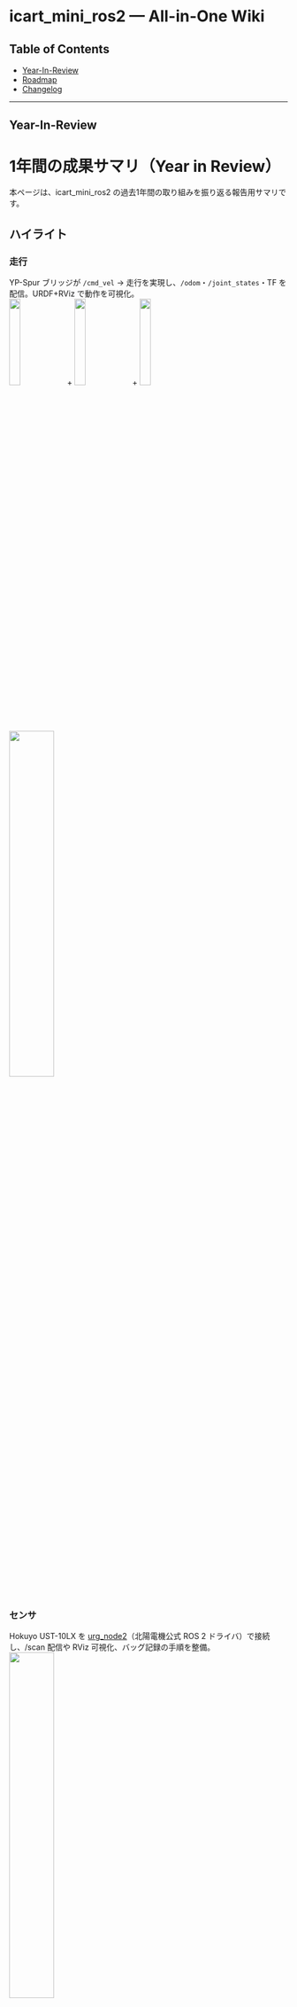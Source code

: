 # icart_mini_ros2 — All-in-One Wiki

## Table of Contents
- [Year-In-Review](#year-in-review)
- [Roadmap](#roadmap)
- [Changelog](#changelog)


---

## Year-In-Review

# 1年間の成果サマリ（Year in Review）

本ページは、icart_mini_ros2 の過去1年間の取り組みを振り返る報告用サマリです。

## ハイライト

### 走行
YP-Spur ブリッジが `/cmd_vel` → 走行を実現し、`/odom`・`/joint_states`・TF を配信。URDF+RViz で動作を可視化。  
<img src=../imgs/logi.png width=20%> + <img src=../imgs/icart_mini.png width=20%> + <img src=../imgs/icart_urdf.png width=20%>  
<img src="../videos/ypspur.gif" width="40%">

### センサ
Hokuyo UST-10LX を [urg_node2](https://github.com/Hokuyo-aut/urg_node2)（北陽電機公式 ROS 2 ドライバ）で接続し、/scan 配信や RViz 可視化、バッグ記録の手順を整備。   
<img src=../imgs/icart_rviz.png width=40%>

### 基板
24V→5V電源、インジケータ、電圧計測、ブザーを備えた Raspberry Pi 拡張ボードを活用。  
<img src=../imgs/kicad.png width=40%>

### 追従
LiDAR 脚クラスタ検出・ID追跡・Follow-me を実装。  
<img src="../videos/follow-me_sim.gif" width="50%">  
<img src="../videos/follow-me_real.gif" width="50%">  

### Docker / 開発環境
ロボット搭載 Raspberry Pi 上で Docker により環境を固定化し、別PCから同一設定で操作・可視化可能に整備。
![Docker Development Flow](../imgs/docker_overview.png)
1. **ロボット搭載の Raspberry Pi（ホスト）** が `docker run` を実行し、USBデバイス(`/dev/ttyACM0` 等)や X11/Wayland をコンテナへ共有。
2. **Docker Engine（Raspberry Pi 上）** が ROS 2 Humble コンテナを起動し、`icart_mini_ros2` と依存を固定。
3. **Dockerコンテナ内部** では `icart_mini_bringup` / `icart_mini_ypspur_bridge` / `icart_mini_leg_tracker` / `teleop_twist_joy` / `rviz` 等が動作。
4. **センサ・モータ系（LiDAR / YP-Spur / エンコーダ）** は USB パススルーで連携し、制御指令と計測データを ROS トピックに反映。
5. **別PCやタブレット** は WiFi 越しに `docker exec` / SSH / GUI 転送で接続し、rviz表示やデバッグ、ログ取得を同一環境で再現。


## 課題
- 障害物が多い環境下での追従性向上、主に乗り移り対策
- 充電回路、バッテリー電圧計測回路の修正

## 所感（開発メモ）
- 困ったことは特になし（安定して開発・運用）
- 初期に会社PCでYP-Spurを動かそうとした際に“煙くさい”事象があり要注意（以後は問題なし）
- 以降は安定して動作。急な暴走などはなし（感謝）
- 家の中で開発する分にはちょうどよい大きさで取り回しが良い
- 大学生のときに欲しかった、研究室ではKobukiというお掃除ロボットみたいなロボットを使用しており、使い勝手はいまいちだった。

## 1年のタイムライン

| 期間 | 四半期 | 主な取り組み |
|---|---|---|
| 2024-11-21 ~ 2025-02-18 | Q1 | 環境整備（Docker/依存パッケージ）、YP-Spur ブリッジ導入、Bringup/URDF/RViz の基盤整備 |
| 2025-02-20 ~ 2025-03-09 | Q2 | LiDARクラスタリング・トラッキング実装、Follow target/PID 制御の初期版 |
| 2025-03-10 ~ 2025-04-30 | Q3 | ログ/可視化/メッセージ拡充、ロスト復帰や選定ロジックの強化、安定化 |
| 2025-05-01 ~ 2025-09-23 | Q4 | パラメータチューニング（BLDC/DC切替含む）、追従性改善、各種バグ修正と最終調整 |


---

## Roadmap

# 今後の計画（Roadmap）

## 改善候補（短期）
- 追従の安定化：IDスワップ時の復帰判定強化（近傍履歴/相関）
- 追従選定ロジック：前回対象との整合性とロボット近傍の重み付け最適化
- パラメータ外だし：クラスタ/追従/速度制限を YAML 化
- ログ整備：計測スクリプトと可視化ノートブックの追加
- 充電回路の追加（安全機構・BMS連携・コネクタ設計）

## 改善候補（中期）
- マルチターゲット環境のロバスト化（交錯、遮蔽、同時移動）
- 物体学習ベースの脚候補識別（クラスタ特徴＋学習器）
- センサフュージョン（IMU/オドメ/カメラ）で追従の頑健性向上

## 追加機能の案
- フェイルセーフ：通信断・センサ断時の状態機械と動作安全制御
- 速度プロファイルの最適化（滑らかさ、消費電力、安全距離）
- 導線生成（中間目標）との併用での追従品質向上

## 既知の課題
- 近接・遮蔽時にクラスタ ID が入れ替わるケース
- LiDAR 反射によるノイズ（光沢床/ガラス）と閾値依存
- デバイスごとの差（LiDAR レイアウト、マウント）


---

## Changelog

# 更新履歴（過去1年の要約）

## v0.4（Q4）
- Follow-me PID チューニング、停止距離/角度対応を改善
- 追跡のロスト復帰ロジック安定化、可視化の整理
- Bringup 手順とデバッグコマンドを README/Wiki に集約

## v0.3（Q3）
- LiDAR クラスタリング/追跡の初期版実装
- 可視化（クラスタ点群・中心・対象）を Marker で提供
- 追従対象の初期選定・継続判定・IDマッピングを追加

## v0.2（Q2）
- YP-Spur ブリッジを実装（/cmd_vel, /odom, /joint_states, TF）
- URDF/RViz 構成整備、手動操作（joy/teleop_twist_joy）

## v0.1（Q1）
- Docker ベース開発環境の整備
- パッケージの雛形作成と Bringup のたたき台

